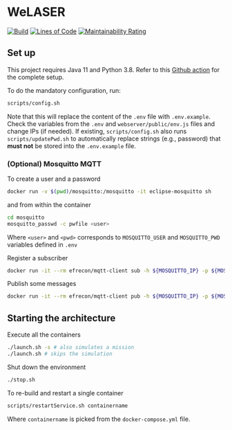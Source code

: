 # WeLASER

[![Build](https://github.com/w4bo/welaser/actions/workflows/build.yml/badge.svg)](https://github.com/w4bo/welaser/actions/workflows/build.yml)
[![Lines of Code](https://sonarcloud.io/api/project_badges/measure?project=w4bo_welaser&metric=ncloc)](https://sonarcloud.io/summary/new_code?id=w4bo_welaser)
[![Maintainability Rating](https://sonarcloud.io/api/project_badges/measure?project=w4bo_welaser&metric=sqale_rating)](https://sonarcloud.io/summary/new_code?id=w4bo_welaser)

## Set up

This project requires Java 11 and Python 3.8.
Refer to this [Github action](https://github.com/w4bo/welaser/blob/master/.github/workflows/build.yml) for the complete setup.

To do the mandatory configuration, run:

```sh
scripts/config.sh
```

Note that this will replace the content of the `.env` file with `.env.example`. 
Check the variables from the `.env` and `webserver/public/env.js` files and change IPs (if needed).
If existing, `scripts/config.sh` also runs `scripts/updatePwd.sh` to automatically replace strings (e.g., password) that **must not** be stored into the `.env.example` file.

### (Optional) Mosquitto MQTT

To create a user and a password

```sh
docker run -v $(pwd)/mosquitto:/mosquitto -it eclipse-mosquitto sh
```

and from within the container

```sh
cd mosquitto
mosquitto_passwd -c pwfile <user>
```

Where `<user>` and `<pwd>` corresponds to `MOSQUITTO_USER` and `MOSQUITTO_PWD` variables defined in `.env`

Register a subscriber

```sh
docker run -it --rm efrecon/mqtt-client sub -h ${MOSQUITTO_IP} -p ${MOSQUITTO_PORT_EXT} -t "foo" -u ${MOSQUITTO_USER} -P ${MOSQUITTO_PWD}
```

Publish some messages

```sh
docker run -it --rm efrecon/mqtt-client pub -h ${MOSQUITTO_IP} -p ${MOSQUITTO_PORT_EXT} -t "foo" -m "bar" -u ${MOSQUITTO_USER} -P ${MOSQUITTO_PWD}
```

## Starting the architecture

Execute all the containers

```sh
./launch.sh -s # also simulates a mission
./launch.sh # skips the simulation

```

Shut down the environment

```sh
./stop.sh
``` 

To re-build and restart a single container

```sh
scripts/restartService.sh containername
```

Where `containername` is picked from the `docker-compose.yml` file.
